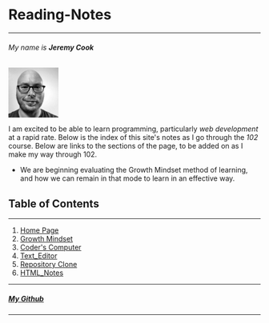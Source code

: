 # Reading-Notes

***

###### *My name is **Jeremy Cook***

<img src="MyPortrait.jpg" alt="MyPortrait" width="100" align="center"/>

I am excited to be able to learn programming, particularly _web development_ at a rapid rate. Below is the index of this site's notes as I go through the *102* course. Below are links to the sections of the page, to be added on as I make my way through 102.
  * We are beginning evaluating the Growth Mindset method of learning, and how we can remain in that mode to learn in an effective way.

## Table of Contents

***

1. [Home Page](/README.md)
1. [Growth Mindset](/Learning-Journal.md)
1. [Coder's Computer](/CODERS_COMPUTER.md)
1. [Text_Editor](/Text_Editors.md)
1. [Repository Clone](/GitClone.md)
1. [HTML_Notes](/HTML_Notes.md)

***

##### [My Github](https://github.com/Ocsilius)

***
